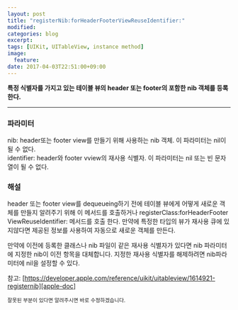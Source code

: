 ```yaml
---
layout: post
title: "register​Nib:​for​Header​Footer​View​Reuse​Identifier:​"
modified:
categories: blog
excerpt:
tags: [UIKit, UITableView, instance method]
image:
  feature:
date: 2017-04-03T22:51:00+09:00
---
```

**특정 식별자를 가지고 있는 테이블 뷰의 header 또는 footer의 포함한 nib 객체를 등록한다.**

----
### 파라미터
nib: header또는 footer view를 만들기 위해 사용하는 nib 객체. 이 파라미터는 nil이 될 수 없다. <br>
identifier: header와 footer vview의 재사용 식별자. 이 파라미터는 nil 또는 빈 문자열이 될 수 없다.

### 해설
header 또는 footer view를 dequeueing하기 전에 테이블 뷰에게 어떻게 새로운 객체를 만들지 알려주기 위해 이 메서드를 호출하거나 register​Class:​for​Header​Footer​View​Reuse​Identifier: 메서드를 호출 한다. 만약에 특정한 타입의 뷰가 재사용 큐에 있지않다면 제공된 정보를 사용하여 자동으로 새로운 객체를 만든다.

만약에 이전에 등록한 클래스나 nib 파일이 같은 재사용 식별자가 있다면 nib 파라미터에 지정한 nib이 이전 항목을 대체합니다. 지정한 재사용 식별자를 해제하려면 nib파라미터에 nil을 설정할 수 있다.

참고: [https://developer.apple.com/reference/uikit/uitableview/1614921-registernib][apple-doc]


<sub>잘못된 부분이 있다면 알려주시면 바로 수정하겠습니다.</sub>

[apple-doc]: https://developer.apple.com/reference/uikit/uitableview/1614921-registernib

